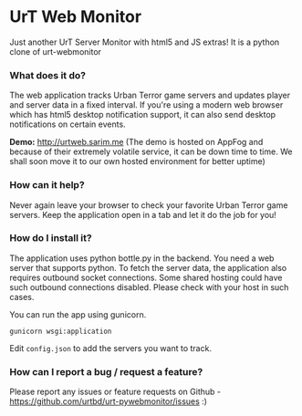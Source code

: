 # UrT Web Monitor 

Just another UrT Server Monitor with html5 and JS extras!
It is a python clone of urt-webmonitor

### What does it do? 

The web application tracks Urban Terror game servers and updates player and server data in a fixed interval. If you're using a modern web browser which has html5 desktop notification support, it can also send desktop notifications on certain events. 

<b>Demo:</b> <a href="http://urtweb.sarim.me/">http://urtweb.sarim.me</a> (The demo is hosted on AppFog and because of their extremely volatile service, it can be down time to time. We shall soon move it to our own hosted environment for better uptime)

### How can it help? 

Never again leave your browser to check your favorite Urban Terror game servers. Keep the application open in a tab and let it do the job for you!

### How do I install it? 

The application uses python bottle.py in the backend. You need a web server that supports python. To fetch the server data, the application also requires outbound socket connections. Some shared hosting could have such outbound connections disabled. Please check with your host in such cases. 

You can run the app using gunicorn.
	
	gunicorn wsgi:application


Edit `config.json` to add the servers you want to track.

### How can I report a bug / request a feature? 

Please report any issues or feature requests on Github - <a href="https://github.com/urtbd/urt-pywebmonitor/issues">https://github.com/urtbd/urt-pywebmonitor/issues</a> :) 

